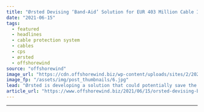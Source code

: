 ```yaml
---
title: "Ørsted Devising ‘Band-Aid’ Solution for EUR 403 Million Cable Issue"
date: "2021-06-15"
tags: 
  - featured
  - headlines
  - cable protection system
  - cables
  - cps
  - ørsted
  - offshorewind
source: "offshorewind"
image_url: "https://cdn.offshorewind.biz/wp-content/uploads/sites/2/2021/06/15123504/%C3%98rsted-Devising-Band-Aid-Solution-for-EUR-403-Million-Cable-Issue.jpg"
image_fp: "/assets/img/post_thumbnails/6.jpg"
lead: "Ørsted is developing a solution that could potentially save the company from spending as"
article_url: "https://www.offshorewind.biz/2021/06/15/orsted-devising-band-aid-solution-for-eur-403-million-cable-issue/"
---
```


---
